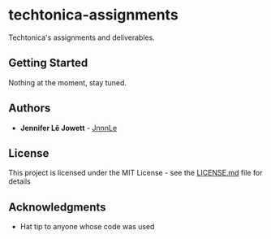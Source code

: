 # techtonica-assignments
Techtonica's assignments and deliverables.

## Getting Started

Nothing at the moment, stay tuned.

## Authors

* **Jennifer Lê Jowett** - [JnnnLe](https://github.com/jnnnle)

## License

This project is licensed under the MIT License - see the [LICENSE.md](LICENSE.md) file for details

## Acknowledgments

* Hat tip to anyone whose code was used

